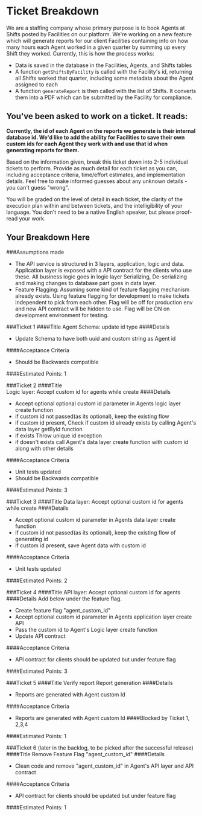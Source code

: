 # Ticket Breakdown
We are a staffing company whose primary purpose is to book Agents at Shifts posted by Facilities on our platform. We're working on a new feature which will generate reports for our client Facilities containing info on how many hours each Agent worked in a given quarter by summing up every Shift they worked. Currently, this is how the process works:

- Data is saved in the database in the Facilities, Agents, and Shifts tables
- A function `getShiftsByFacility` is called with the Facility's id, returning all Shifts worked that quarter, including some metadata about the Agent assigned to each
- A function `generateReport` is then called with the list of Shifts. It converts them into a PDF which can be submitted by the Facility for compliance.

## You've been asked to work on a ticket. It reads:

**Currently, the id of each Agent on the reports we generate is their internal database id. We'd like to add the ability for Facilities to save their own custom ids for each Agent they work with and use that id when generating reports for them.**


Based on the information given, break this ticket down into 2-5 individual tickets to perform. Provide as much detail for each ticket as you can, including acceptance criteria, time/effort estimates, and implementation details. Feel free to make informed guesses about any unknown details - you can't guess "wrong".


You will be graded on the level of detail in each ticket, the clarity of the execution plan within and between tickets, and the intelligibility of your language. You don't need to be a native English speaker, but please proof-read your work.

## Your Breakdown Here

###Assumptions made
- The API service is structured in 3 layers, application, logic and data. 
Application layer is exposed with a API contract for the clients who use these.
All business logic goes in logic layer
Serializing, De-serializing and making changes to database part goes in data layer.
- Feature Flagging: Assuming some kind of feature flagging mechanism already exists.
Using feature flagging for development to make tickets independent 
to pick from each other. Flag will be off for production env and new API contract will 
be hidden to use. Flag will be ON on development environment for testing. 
 

###Ticket 1
####Title 
Agent Schema: update id type 
####Details 
- Update Schema to have both uuid and custom string as Agent id
 
####Acceptance Criteria
- Should be Backwards compatible

####Estimated Points: 1

###Ticket 2
####Title  
Logic layer: Accept custom id for agents while create
####Details 
- Accept optional optional custom id parameter in Agents logic layer create function
- if custom id not passed(as its optional), keep the existing flow
- if custom id present, Check if custom id already exists by calling Agent's data layer getById function
- if exists Throw unique id exception
- if doesn't exists call Agent's data layer create function with custom id along with other details 
 
####Acceptance Criteria
- Unit tests updated
- Should be Backwards compatible

####Estimated Points: 3

###Ticket 3
####Title 
Data layer: Accept optional custom id for agents while create
####Details 
- Accept optional custom id parameter in Agents data layer create function
- if custom id not passed(as its optional), keep the existing flow of generating id
- if custom id present, save Agent data with custom id 
 
####Acceptance Criteria
- Unit tests updated

####Estimated Points: 2

###Ticket 4
####Title 
API layer: Accept optional custom id for agents
####Details 
Add below under the feature flag.
- Create feature flag "agent_custom_id"
- Accept optional custom id parameter in Agents application layer create API
- Pass the custom id to Agent's Logic layer create function 
- Update API contract
 
####Acceptance Criteria
- API contract for clients should be updated but under feature flag

####Estimated Points: 3

###Ticket 5
####Title 
Verify report Report generation
####Details 
- Reports are generated with Agent custom Id
 
####Acceptance Criteria
- Reports are generated with Agent custom Id
####Blocked by
Ticket 1, 2,3,4

####Estimated Points: 1

###Ticket 6 
(later in the backlog, to be picked after the successful release)
####Title 
Remove Feature Flag "agent_custom_id"
####Details 
- Clean code and remove "agent_custom_id" in Agent's API layer and API contract
 
####Acceptance Criteria
- API contract for clients should be updated but under feature flag

####Estimated Points: 1
